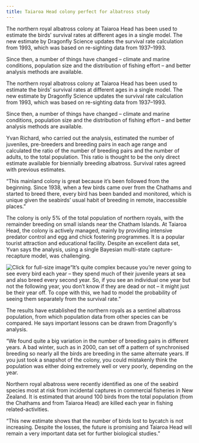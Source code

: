 ```yaml
---
title: Taiaroa Head colony perfect for albatross study 
---
```


The northern royal albatross colony at Taiaroa Head has been used to
estimate the birds’ survival rates at different ages in a single
model. The new estimate by Dragonfly Science updates the survival rate
calculation from 1993, which was based on re-sighting data from
1937–1993.

Since then, a number of things have changed – climate and marine
conditions, population size and the distribution of fishing effort –
and better analysis methods are available.

<!--more-->

The northern royal albatross colony at Taiaroa Head has been used to
estimate the birds’ survival rates at different ages in a single
model. The new estimate by Dragonfly Science updates the survival rate
calculation from 1993, which was based on re-sighting data from
1937–1993.

Since then, a number of things have changed – climate and marine
conditions, population size and the distribution of fishing effort –
and better analysis methods are available.

Yvan Richard, who carried out the analysis, estimated the number of
juveniles, pre-breeders and breeding pairs in each age range and
calculated the ratio of the number of breeding pairs and the number of
adults, to the total population. This ratio is thought to be the only
direct estimate available for biennially breeding albatross. Survival
rates agreed with previous estimates.

“This mainland colony is great because it’s been followed from the
beginning. Since 1938, when a few birds came over from the Chathams
and started to breed there, every bird has been banded and monitored,
which is unique given the seabirds’ usual habit of breeding in remote,
inaccessible places.”

The colony is only 5% of the total population of northern royals, with
the remainder breeding on small islands near the Chatham Islands. At
Taiaroa Head, the colony is actively managed, mainly by providing
intensive predator control and egg and chick fostering programmes. It
is a popular tourist attraction and educational facility.
Despite an excellent data set, Yvan says the analysis, using a single
Bayesian multi-state capture-recapture model, was challenging.

![Click for full-size
image](../posts/2013-08-01-taiaroa-head-colony-perfect-albatross-study/population-growth-Taiaroa-Head.jpg)“It’s
quite complex because you’re never going to see every bird each year –
they spend much of their juvenile years at sea and also breed every
second year. So, if you see an individual one year but not the
following year, you don’t know if they are dead or not – it might just
be their year off. To cope with this, we had to model the probability
of seeing them separately from the survival rate.”

The results have established the northern royals as a sentinel
albatross population, from which population data from other species
can be compared. He says important lessons can be drawn from
Dragonfly's analysis.

“We found quite a big variation in the number of breeding pairs in
different years. A bad winter, such as in 2000, can set off a pattern
of synchronised breeding so nearly all the birds are breeding in the
same alternate years. If you just took a snapshot of the colony, you
could mistakenly think the population was either doing extremely well
or very poorly, depending on the year.

Northern royal albatross were recently identified as one of the
seabird species most at risk from incidental captures in commercial
fisheries in New Zealand. It is estimated that around 100 birds from
the total population (from the Chathams and from Taiaroa Head) are
killed each year in fishing related-activities.

“This new estimate shows that the number of birds lost to bycatch is
not increasing. Despite the losses, the future is promising and
Taiaroa Head will remain a very important data set for further
biological studies.”

